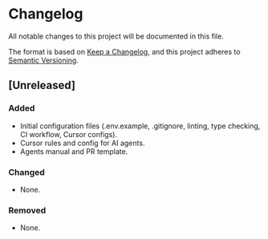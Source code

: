 # Changelog

All notable changes to this project will be documented in this file.

The format is based on [Keep a Changelog](https://keepachangelog.com/en/1.0.0/), and this project adheres to [Semantic Versioning](https://semver.org/spec/v2.0.0.html).

## [Unreleased]

### Added
- Initial configuration files (.env.example, .gitignore, linting, type checking, CI workflow, Cursor configs).
- Cursor rules and config for AI agents.
- Agents manual and PR template.

### Changed
- None.

### Removed
- None.
